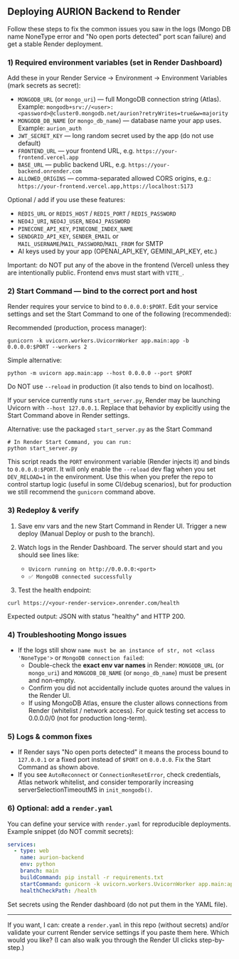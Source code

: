 ## Deploying AURION Backend to Render

Follow these steps to fix the common issues you saw in the logs (Mongo DB name NoneType error and "No open ports detected" port scan failure) and get a stable Render deployment.

### 1) Required environment variables (set in Render Dashboard)
Add these in your Render Service → Environment → Environment Variables (mark secrets as secret):

- `MONGODB_URL` (or `mongo_uri`) — full MongoDB connection string (Atlas). Example:
  `mongodb+srv://<user>:<password>@cluster0.mongodb.net/aurion?retryWrites=true&w=majority`
- `MONGODB_DB_NAME` (or `mongo_db_name`) — database name your app uses. Example: `aurion_auth`
- `JWT_SECRET_KEY` — long random secret used by the app (do not use default)
- `FRONTEND_URL` — your frontend URL, e.g. `https://your-frontend.vercel.app`
- `BASE_URL` — public backend URL, e.g. `https://your-backend.onrender.com`
- `ALLOWED_ORIGINS` — comma-separated allowed CORS origins, e.g.: `https://your-frontend.vercel.app,https://localhost:5173`

Optional / add if you use these features:
- `REDIS_URL` or `REDIS_HOST` / `REDIS_PORT` / `REDIS_PASSWORD`
- `NEO4J_URI`, `NEO4J_USER`, `NEO4J_PASSWORD`
- `PINECONE_API_KEY`, `PINECONE_INDEX_NAME`
- `SENDGRID_API_KEY`, `SENDER_EMAIL` or `MAIL_USERNAME`/`MAIL_PASSWORD`/`MAIL_FROM` for SMTP
- AI keys used by your app (OPENAI_API_KEY, GEMINI_API_KEY, etc.)

Important: do NOT put any of the above in the frontend (Vercel) unless they are intentionally public. Frontend envs must start with `VITE_`.

### 2) Start Command — bind to the correct port and host
Render requires your service to bind to `0.0.0.0:$PORT`. Edit your service settings and set the Start Command to one of the following (recommended):

Recommended (production, process manager):
```
gunicorn -k uvicorn.workers.UvicornWorker app.main:app -b 0.0.0.0:$PORT --workers 2
```

Simple alternative:
```
python -m uvicorn app.main:app --host 0.0.0.0 --port $PORT
```

Do NOT use `--reload` in production (it also tends to bind on localhost).

If your service currently runs `start_server.py`, Render may be launching Uvicorn with `--host 127.0.0.1`. Replace that behavior by explicitly using the Start Command above in Render settings.

Alternative: use the packaged `start_server.py` as the Start Command
```
# In Render Start Command, you can run:
python start_server.py
```
This script reads the `PORT` environment variable (Render injects it) and binds to `0.0.0.0:$PORT`. It will only enable the `--reload` dev flag when you set `DEV_RELOAD=1` in the environment. Use this when you prefer the repo to control startup logic (useful in some CI/debug scenarios), but for production we still recommend the `gunicorn` command above.

### 3) Redeploy & verify
1. Save env vars and the new Start Command in Render UI. Trigger a new deploy (Manual Deploy or push to the branch).
2. Watch logs in the Render Dashboard. The server should start and you should see lines like:
   - `Uvicorn running on http://0.0.0.0:<port>`
   - `✅ MongoDB connected successfully`

3. Test the health endpoint:
```
curl https://<your-render-service>.onrender.com/health
```
Expected output: JSON with status "healthy" and HTTP 200.

### 4) Troubleshooting Mongo issues
- If the logs still show `name must be an instance of str, not <class 'NoneType'>` or `MongoDB connection failed`:
  - Double-check the **exact env var names** in Render: `MONGODB_URL` (or `mongo_uri`) and `MONGODB_DB_NAME` (or `mongo_db_name`) must be present and non-empty.
  - Confirm you did not accidentally include quotes around the values in the Render UI.
  - If using MongoDB Atlas, ensure the cluster allows connections from Render (whitelist / network access). For quick testing set access to 0.0.0.0/0 (not for production long-term).

### 5) Logs & common fixes
- If Render says "No open ports detected" it means the process bound to `127.0.0.1` or a fixed port instead of `$PORT` on `0.0.0.0`. Fix the Start Command as shown above.
- If you see `AutoReconnect` or `ConnectionResetError`, check credentials, Atlas network whitelist, and consider temporarily increasing serverSelectionTimeoutMS in `init_mongodb()`.

### 6) Optional: add a `render.yaml`
You can define your service with `render.yaml` for reproducible deployments. Example snippet (do NOT commit secrets):

```yaml
services:
  - type: web
    name: aurion-backend
    env: python
    branch: main
    buildCommand: pip install -r requirements.txt
    startCommand: gunicorn -k uvicorn.workers.UvicornWorker app.main:app -b 0.0.0.0:$PORT --workers 2
    healthCheckPath: /health
```

Set secrets using the Render dashboard (do not put them in the YAML file).

---
If you want, I can: create a `render.yaml` in this repo (without secrets) and/or validate your current Render service settings if you paste them here. Which would you like? (I can also walk you through the Render UI clicks step-by-step.)
